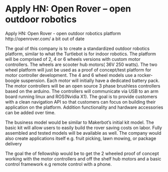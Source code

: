 # Apply HN: Open Rover – open outdoor robotics

Apply HN: Open Rover - open outdoor robotics platform
http:&#x2F;&#x2F;openrover.com&#x2F; a bit out of date<p>The goal of this company is to create a standardized outdoor robotics platform, similar to what the Turtlebot is for indoor robotics.  The platform will be comprised of 2, 4 or 6 wheels versions with custom motor controllers.  The wheels are scooter hub motors( 36V 250 watts).  The two wheel platform will just be used as a proof of concept&#x2F;test platform for motor controller development.  The 4 and 6 wheel models use a rocker-boogie suspension.  Each motor will initially have a dedicated battery pack.  The motor controllers will be an open source 3 phase brushless controllers based on the arduino.   The controllers will communicate via USB to an arm board running linux and ROS(Nvidia X1). The goal is to provide customers with a clean navigation API so that customers can focus on building their application on the platform.  Addition functionality and hardware accessories can be added over time.<p>The business model would be similar to Makerbot’s initial kit model.  The basic kit will allow users to easily build the rover saving costs on labor.  Fully assembled and tested models will be available as well.  The company would also create applications itself e.g. fruit picking, lawn mowing, or package delivery<p>The goal the of fellowship would be to get the 2 wheeled proof of concept working with the motor controllers and off the shelf hub motors and a basic control framework e.g remote control with a phone.
